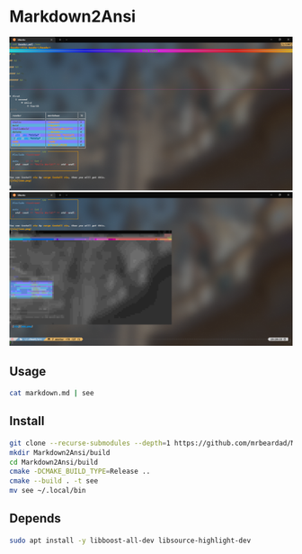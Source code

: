 # Markdown2Ansi

![see](see.png)
![viu](viu.png)

## Usage

```sh
cat markdown.md | see
```

## Install

```sh
git clone --recurse-submodules --depth=1 https://github.com/mrbeardad/Markdown2Ansi
mkdir Markdown2Ansi/build
cd Markdown2Ansi/build
cmake -DCMAKE_BUILD_TYPE=Release ..
cmake --build . -t see
mv see ~/.local/bin
```

## Depends

```sh
sudo apt install -y libboost-all-dev libsource-highlight-dev
```
